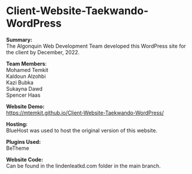 # Client-Website-Taekwando-WordPress

**Summary:**\
The Algonquin Web Development Team developed this WordPress site for the client by December, 2022.

**Team Members**:\
Mohamed Temkit\
Kaldoun Alzohbi\
Kazi Bubka\
Sukayna Dawd\
Spencer Haas

**Website Demo:**\
https://mtemkit.github.io/Client-Website-Taekwando-WordPress/

**Hosting:**\
BlueHost was used to host the original version of this website.

**Plugins Used:**\
BeTheme

**Website Code:**\
Can be found in the lindenleatkd.com folder in the main branch.
